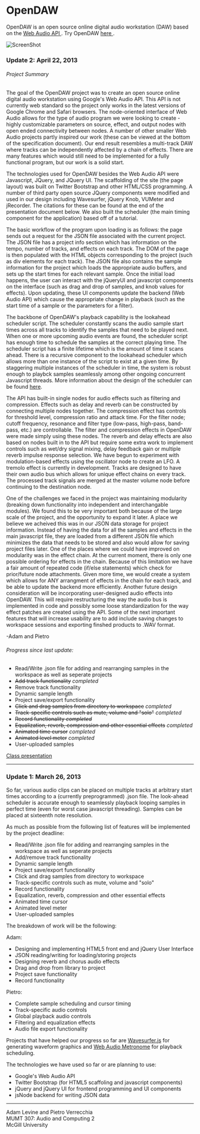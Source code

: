 OpenDAW
=======

<p>
OpenDAW is an open source online digital audio workstation (DAW) based on the 
<a href = https://dvcs.w3.org/hg/audio/raw-file/tip/webaudio/specification.html target = "blank">Web Audio API </a>. Try OpenDAW <a href = [http://opendaw.azurewebsites.net](http://pverrecchia.github.io/OpenDAW/#) target = "blank"> here </a>.
</p>

![ScreenShot](https://raw.github.com/pvererecchia/OpenDAW/master/img/opendaw.PNG)
<br>
<h3>Update 2: April 22, 2013</h3>

<h6>Project Summary</h6>
<p>
The goal of the OpenDAW project was to create an open source online digital audio workstation using Google's Web Audio API. This API is
not currently web standard so the project only works in the latest versions of Google Chrome and Safari browsers. The node-oriented interface
of Web Audio allows for the type of audio program we were looking to create - highly customizable parameters on source, effect, and output nodes with
open ended connectivity between nodes. A number of other smaller Web Audio projects partly inspired our work (these can be viewed at the bottom
of the specification document). Our end result resembles a multi-track DAW where tracks can be independently affected by a chain of effects. There are
many features which would still need to be implemented for a fully functional program, but our work is a solid start.
</p>

<p>
The technologies used for OpenDAW besides the Web Audio API were Javascript, JQuery, and JQuery UI. The scaffolding of the site (the
page layout) was built on Twitter Bootstrap and other HTML/CSS programming. A number of third party open source JQuery components were modified and
used in our design including Wavesurfer, jQuery Knob, VUMeter and jRecorder. The citations for these can be found at the end of the presentation
document below. We also built the scheduler (the main timing component for the application) based off of a tutorial.
</p>


<p>
The basic workflow of the program upon loading is as follows: the page sends out a request for the JSON file associated with the current project. The JSON
file has a project info section which has information on the tempo, number of tracks, and effects on each track. The DOM of the page is then populated with
the HTML objects corresponding to the project (such as div elements for each track). The JSON file also contains the sample information for the project
which loads the appropriate audio buffers, and sets up the start times for each relevant sample. Once the initial load happens, the user can interact with
the jQueryUI and javascript components on the interface (such as drag and drop of samples, and knob values for effects). Upon updating, these UI components
update the backend (Web Audio API) which cause the appropriate change in playback (such as the start time of a sample or the parameters for a filter).
</p>

<p>
The backbone of OpenDAW's playback capability is the lookahead scheduler script. The scheduler constantly scans
the audio sample start times across all tracks to identify the samples that need to be played next. When one or 
more upcoming audio events are found, the scheduler script has enough time to schedule the samples at the correct playing time.
The scheduler script has a finite lifetime which is the amount of time it scans ahead. There is a recursive component to
the lookahead scheduler which allows more than one instance of the script to exist at a given time. By staggering multiple instances 
of the scheduler in time, the system is robust enough to playbck samples seamlessly among other ongoing concurrent
Javascript threads. More information about the design of the scheduler can be found <a href = "http://www.html5rocks.com/en/tutorials/audio/scheduling/"
target = "blank">here</a>.
</p>

<p>
The API has built-in single nodes for audio effects such as filtering and compression. Effects such as delay and 
reverb can be constructed by connecting multiple nodes together. The compression effect has controls for threshold level,
compression ratio and attack time. For the filter node; cutoff frequency, resonance and filter type (low-pass, high-pass,
band-pass, etc.) are controllable. The filter and compression effects in OpenDAW were made simply using these nodes. The
reverb and delay effects are also based on nodes built in to the API but require some extra work to implement controls such as wet/dry
signal mixing, delay feedback gain or multiple reverb impulse response selection. We have begun to experiment with
modulation-based effects using the oscillator node to create an LFO. A tremolo effect is currently in development. Tracks are 
designed to have their own audio bus which allows for unique effect chains on every track. The processed track signals 
are merged at the master volume node before continuing to the destination node. 
</p>

<p>
One of the challenges we faced in the project was maintaining modularity (breaking down functionality into independent and interchangable modules).
We found this to be very important both because of the large scale of the project, and the opportunity to expand it later. A place we believe
we acheived this was in our JSON data storage for project information. Instead of having the data for all the samples and effects in the main javascript
file, they are loaded from a different JSON file which minimizes the data that needs to be stored and also would allow for saving project files later.
One of the places where we could have improved on modularity was in the effect chain. At the current moment,
there is only one possible ordering for effects in the chain. Because of this limitation we have a fair amount of repeated code (if/else statements) which
check for prior/future node attachments. Given more time, we would create a system which allows for ANY arrangment of effects in the chain for each
track, and be able to update the backend more efficiently. Another future design consideration will be incorporating user-designed audio effects into
OpenDAW. This will require restructuring the way the audio bus is implemented in code and possibly some loose standardization for the way effect patches are 
created using the API. Some of the next important features that will increase
usability are to add include saving changes to workspace sessions and exporting finshed products to .WAV format.  
</p>

<p>
-Adam and Pietro
</p>


<h6>Progress since last update:</h6>
<ul>
  <li>Read/Write .json file for adding and rearranging samples in the workspace as well as seperate projects</li>
  <li><del>Add track functionality</del> <i>completed</i></li>
  <li>Remove track functionality</li>
  <li>Dynamic sample length</li>
  <li>Project save/export functionality</li>
  <li><del>Click and drag samples from directory to workspace</del> <i>completed</i></li>
  <li><del>Track-specific controls such as mute, volume and "solo"</del> <i>completed</i></li>
  <li><del>Record functionality<del> <i>completed</i></li>
  <li><del>Equalization, reverb, compression and other essential effects</del> <i>completed</i></li>
  <li><del>Animated time cursor</del> <i>completed</i></li>
  <li><del>Animated level meter</del> <i>completed</i></li>
  <li>User-uploaded samples</li>
</ul>

<a href = "https://docs.google.com/presentation/d/1BJaS6c8hqJ_MFRLzce2q5IobM6fkv_2eIF2FPUToPyk/pub?start=false&loop=false&delayms=3000" target = "blank">Class presentation</a>

<hr>
<h3>Update 1: March 26, 2013</h3>
<p>
So far, various audio clips can be placed on multiple tracks at arbitrary start times according to a 
(currently preprogrammed) .json file. The look-ahead scheduler is accurate enough to seamlessly playback looping samples
in perfect time (even for worst case javascript threading). Samples can be placed at sixteenth note resolution. 
</p>

As much as possible from the following list of features will be implemented by the project deadline:

<ul>
  <li>Read/Write .json file for adding and rearranging samples in the workspace as well as seperate projects</li>
  <li>Add/remove track functionality</li>
  <li>Dynamic sample length</li>
  <li>Project save/export functionality</li>
  <li>Click and drag samples from directory to workspace</li>
  <li>Track-specific controls such as mute, volume and "solo"</li>
  <li>Record functionality</li>
  <li>Equalization, reverb, compression and other essential effects</li>
  <li>Animated time cursor</li>
  <li>Animated level meter</li>
  <li>User-uploaded samples</li>
</ul>



<p>The breakdown of work will be the following:</p>
Adam:
<ul>
  <li>Designing and implementing HTML5 front end and jQuery User Interface</li>
  <li>JSON reading/writing for loading/storing projects</li>
  <li>Designing reverb and chorus audio effects</li>
  <li>Drag and drop from library to project</li>
  <li>Project save functionality</li>
  <li>Record functionality</li>
</ul>

Pietro:
<ul>
  <li>Complete sample scheduling and cursor timing</li>
  <li>Track-specific audio controls</li>
  <li>Global playback audio controls</li>
  <li>Filtering and equalization effects</li>
  <li>Audio file export functionality</li>
  
</ul>

</p>

<p>
Projects that have helped our progress so far are 
<a href = https://github.com/katspaugh/wavesurfer.js target="blank"> Wavesurfer.js</a> for generating waveform graphics and
<a href = https://github.com/cwilso/metronome target="blank">Web Audio Metronome</a> for playback scheduling.
</p>

The technologies we have used so far or are planning to use:
<ul>
  <li>Google's Web Audio API</li>
  <li>Twitter Bootstrap (for HTML5 scaffoling and javascript components)</li>
  <li>jQuery and jQuery UI for frontend programming and UI components</li>
  <li>jsNode backend for writing JSON data</li>
</ul>

<hr>
Adam Levine and Pietro Verrecchia <br>
MUMT 307: Audio and Computing 2 <br>
McGill University
